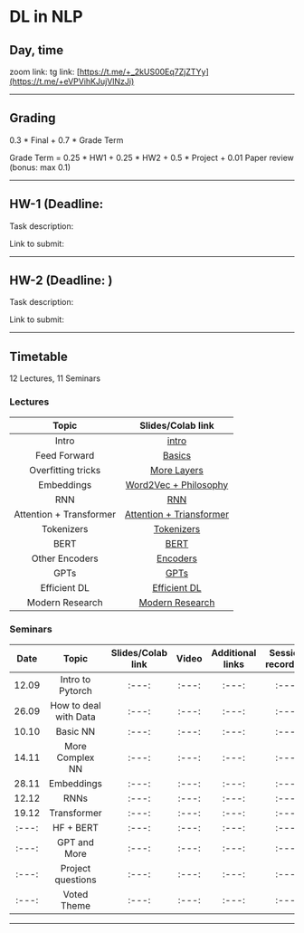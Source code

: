 # DL in NLP

## Day, time

zoom link: 
tg link: [https://t.me/+_2kUS00Eq7ZjZTYy](https://t.me/+eVPVihKJujVlNzJi)

__________________________________________

## Grading

0.3 * Final + 0.7 * Grade Term

Grade Term = 0.25 * HW1 + 0.25 * HW2 + 0.5 * Project + 0.01 Paper review (bonus: max 0.1)
__________________________________________

## HW-1 (Deadline: 

Task description:

Link to submit: 

__________________________________________

## HW-2 (Deadline: )

Task description: 

Link to submit: 

__________________________________________

## Timetable

12 Lectures, 11 Seminars

### Lectures

| Topic | Slides/Colab link |
|:---:|:---:|
|Intro|[intro](https://docs.google.com/presentation/d/1cw340sXoNF450LcJGH7OXygBSckgmU1ZJwIjnxLlXVE/edit?usp=sharing)|
|Feed Forward|[Basics](https://docs.google.com/presentation/d/1ufEANGJMPChlbw0lfLCA1OaiClvFHM_p5zWozTibRxQ/edit?usp=sharing)|
|Overfitting tricks|[More Layers](https://docs.google.com/presentation/d/1ps0CXMx4yu2Q7vj5wwiCaHxcvMvME_y8wMG9iJqpyYs/edit?usp=sharing)|
|Embeddings|[Word2Vec + Philosophy](https://docs.google.com/presentation/d/1wTwQ8CJ3Wz2trmiwpekOrPQlTY_iT2YZ2KICS422gvs/edit?usp=sharing)|
|RNN|[RNN](https://docs.google.com/presentation/d/1b0eDbjDr8uqT87Kbb7Pcvow6l0Aqt_O_-13h-0TF6Zw/edit?usp=sharing)|
|Attention + Transformer|[Attention + Triansformer](https://docs.google.com/presentation/d/1XQy89h6kHydABytwSFE69OPOFUNtlyA8Xw-ujU5QCSs/edit?usp=sharing)|
|Tokenizers|[Tokenizers](https://docs.google.com/presentation/d/1BKfc_OZ2zKSwg1TR2_pteQQ1BM1qoOJUX0vFYIkFljM/edit?usp=sharing)|
|BERT|[BERT](https://docs.google.com/presentation/d/1C8meGXjO5jd7WKd7hNbs-c9zUv4isxuj6EoNCh-hgDo/edit?usp=sharing)|
|Other Encoders|[Encoders](https://docs.google.com/presentation/d/1RmYGSc9XBrHYBsbj9e4iMeBYTKVFmw-C6ypwTTPUozs/edit?usp=sharing)|
|GPTs|[GPTs](https://docs.google.com/presentation/d/1si2NzlvU1pHh3nWd5x2UENmdNOAGRAYE4mxAfTfF9j8/edit?usp=sharing)|
|Efficient DL|[Efficient DL](https://docs.google.com/presentation/d/1SZ2ckN0y2NeS8IpSBSiAZ5luKeiU8sIpdNB7-m8mrvA/edit?usp=sharing)|
|Modern Research|[Modern Research](https://docs.google.com/presentation/d/1Vnxy8pnzl5XJD1PdYJgRRYp0Nxc1L0zch-RxaVrdNsE/edit?usp=sharing)|


### Seminars

| Date | Topic | Slides/Colab link | Video | Additional links | Session recording |
|:---:|:---:|:---:|:---:|:---:|:---:|
|12.09|Intro to Pytorch|:---:|:---:|:---:|:---:|
|26.09|How to deal with Data|:---:|:---:|:---:|:---:|
|10.10|Basic NN|:---:|:---:|:---:|:---:|
|14.11|More Complex NN|:---:|:---:|:---:|:---:|
|28.11|Embeddings|:---:|:---:|:---:|:---:|
|12.12|RNNs|:---:|:---:|:---:|:---:|
|19.12|Transformer|:---:|:---:|:---:|:---:|
|:---:|HF + BERT|:---:|:---:|:---:|:---:|
|:---:|GPT and More|:---:|:---:|:---:|:---:|
|:---:|Project questions|:---:|:---:|:---:|:---:|
|:---:|Voted Theme|:---:|:---:|:---:|:---:|



__________________________________________

